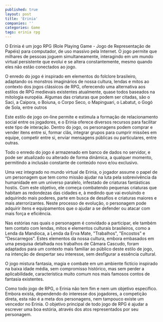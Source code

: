```yaml
---
published: true
layout: post
title: 'Erinia'
companies: ''
categories: Game
tags: erinia rpg
---
```

O Erinia é um jogo RPG (Role Playing Game - Jogo de Representação de Papéis) para computador, de uso massivo pela Internet. O jogo permite que milhares de pessoas joguem simultaneamente, interagindo em um mundo virtual persistente que evolui e se altera constantemente, mesmo quando eles não estão conectados ao jogo.




O enredo do jogo é inspirado em elementos do folclore brasileiro, adaptando os monstros imaginários de nossa cultura, lendas e mitos ao contexto dos jogos clássicos de RPG, oferecendo uma alternativa aos estilos de RPG medievais existentes atualmente, quase todos baseados na mitologia européia. Algumas das criaturas que podem ser citadas, são o Saci, a Caipora, o Boiuna, o Corpo Seco, o Mapinguari, o Labatut, o Gogó de Sola, entre outros




Este estilo de jogo on-line permite e estimula a formação de relacionamento social entre os jogadores, e o Erinia oferece diversos recursos para facilitar este tipo de interação. Dentro do jogo, os personagens podem comprar e vender itens entre si, formar clãs, integrar grupos para cumprir missões em equipe, competir entre si, enviar mensagens públicas ou particulares, entre outras.

Todo o enredo do jogo é armazenado em banco de dados no servidor, e pode ser atualizado ou alterado de forma dinâmica, a qualquer momento, permitindo a inclusão constante de conteúdo novo e/ou exclusivo.




Uma vez integrado no mundo virtual de Erinia, o jogador assume o papel de um personagem que tem como missão ajudar na luta pela sobrevivência da humanidade em um universo paralelo, infestado de criaturas fantásticas hostis. Com este objetivo, ele começa combatendo pequenas criaturas que habitam as redondezas das cidades e, à medindo que vai evoluindo e adquirindo mais poderes, parte em busca de desafios e criaturas maiores e mais aterrorizantes. Neste processo de evolução, o personagem pode adquirir itens e equipamentos que o ajudar a se defender ou atacar com mais força e eficiência.

Nas estórias nas quais o personagem é convidado a participar, ele também tem contato com lendas, mitos e elementos culturais brasileiros, como a Lenda da Mandioca, a Lenda da Erva Mate, "Trabalhos", "Encostos" e "Descarregos". Estes elementos da nossa cultura, embora embasados em uma pesquisa detalhada nos trabalhos de Câmara Cascudo, foram adaptados para um contexto mais familiar ao público deste estilo de jogo, na intenção de despertar seu interesse, sem desfigurar a essência cultural.




O jogo mistura fantasia, magia e combate em um ambiente fictício inspirado na baixa idade média, sem compromisso histórico, mas sem perder a aplicabilidade, característica muito comum nos mais famosos contos de fantasia existentes.

Como todo jogo de RPG, o Erinia não tem fim e nem um objetivo específico. Embora exista, dependendo do interesse dos jogadores, a competição direta, esta não é a meta dos personagens, nem tampouco existe um vencedor no Erinia. O objetivo principal de todo jogo de RPG é ajudar a escrever uma boa estória, através dos atos representados por seu personagem.
